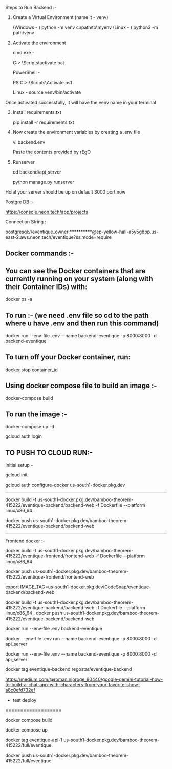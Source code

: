 Steps to Run Backend :- 

1. Create a Virtual Environment (name it - venv)

    (Windows - )
    python -m venv c:\path\to\myenv
    (Linux - )
    python3 -m path/venv

2. Activate the environment

    cmd.exe -

    C:\> <venv>\Scripts\activate.bat

    PowerShell -

    PS C:\> <venv>\Scripts\Activate.ps1

    Linux -
    source venv/bin/activate

Once activated successfully, it will have the venv name in your terminal

3. Install requirements.txt

    pip install -r requirements.txt

4. Now create the environment variables by creating a .env file

    vi backend\.env

    Paste the contents provided by rEgO

5. Runserver

    cd backend\api_server

    python manage.py runserver

Hola! your server should be up on default 3000 port now





Postgre DB :- 

https://console.neon.tech/app/projects

Connection String :- 

postgresql://eventique_owner:**********@ep-yellow-hall-a5y5g8pp.us-east-2.aws.neon.tech/eventique?sslmode=require


Docker commands :- 
---------------------

You can see the Docker containers that are currently running on your system (along with their Container IDs) with:
-----------------------------------------

docker ps -a

To run :- (we need .env file so cd to the path where u have .env and then run this command)
-------

docker run --env-file .env  --name backend-eventique -p 8000:8000  -d backend-eventique

To turn off your Docker container, run:
-----------------------------------
docker stop container_id

Using docker compose file to build an image :- 
-----------------------------------------

docker-compose build

To run the image :- 
-------------------

docker-compose up -d

gcloud auth login




TO PUSH TO CLOUD RUN:- 
-----------------------

Initial setup -

gcloud init

gcloud auth configure-docker us-south1-docker.pkg.dev


--------------
docker build -t us-south1-docker.pkg.dev/bamboo-theorem-415222/eventique-backend/backend-web -f Dockerfile --platform linux/x86_64 .

docker push us-south1-docker.pkg.dev/bamboo-theorem-415222/eventique-backend/backend-web

------------------------------

Frontend docker :-

docker build -t us-south1-docker.pkg.dev/bamboo-theorem-415222/eventique-frontend/frontend-web -f Dockerfile --platform linux/x86_64 .

docker push us-south1-docker.pkg.dev/bamboo-theorem-415222/eventique-frontend/frontend-web


export IMAGE_TAG=us-south1-docker.pkg.dev/CodeSnap/eventique-backend/backend-web

docker build -t us-south1-docker.pkg.dev/bamboo-theorem-415222/eventique-backend/backend-web -f Dockerfile --platform linux/x86_64 .
docker push us-south1-docker.pkg.dev/bamboo-theorem-415222/eventique-backend/backend-web


docker run --env-file .env backend-eventique

docker --env-file .env run --name backend-eventique -p 8000:8000  -d api_server

docker run --env-file .env  --name backend-eventique -p 8000:8000  -d api_server

docker tag eventique-backend regostar/eventique-backend

https://medium.com/@roman.njoroge_90440/google-gemini-tutorial-how-to-build-a-chat-app-with-characters-from-your-favorite-show-a8c0efd732ef

- test deploy

===================

docker compose build

docker compose up

docker tag eventique-api-1 us-south1-docker.pkg.dev/bamboo-theorem-415222/full/eventique

docker push us-south1-docker.pkg.dev/bamboo-theorem-415222/full/eventique